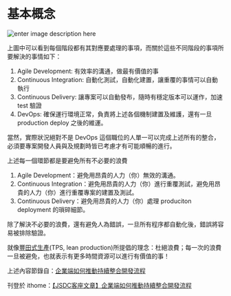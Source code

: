 基本概念
========

![enter image description here](https://lh3.googleusercontent.com/-hE6zB9UzbC4/VbnHQUjts8I/AAAAAAAAQXc/hWpHL1AdZoU/s0/479DE8B2-8121-43B2-B696-284DA6410E20.png)

上圖中可以看到每個階段都有其對應要處理的事項，而關於這些不同階段的事項所要解決的事情如下：

1.	Agile Development: 有效率的溝通，做最有價值的事
2.	Continuous Integration: 自動化測試，自動化建置，讓重覆的事情可以自動執行
3.	Continuous Delivery: 讓專案可以自動發布，隨時有穩定版本可以運作，加速 test 驗證
4.	DevOps: 確保運行環境正常，負責將上述各個機制建置及維護，還有一旦 production deploy 之後的維運。

當然，實際狀況絕對不是 DevOps 這個職位的人單一可以完成上述所有的整合，必須要專案開發人員與及規劃時皆已考慮才有可能順暢的進行。

上述每一個環節都是要避免所有不必要的浪費

1. Agile Development：避免用昂貴的人力（你）無效的溝通。
2. Continuous Integration：避免用昂貴的人力（你）進行重覆測試，避免用昂貴的人力（你）進行重覆專案的建置及測試。
3. Continuous Delivery：避免用昂貴的人力（你）處理 produciton deployment 的瑣碎細節。

除了解決不必要的浪費，還有避免人為錯誤，一旦所有程序都自動化後，錯誤將容易被排除驗證。

就像[豐田式生產](https://zh.wikipedia.org/wiki/%E8%B1%90%E7%94%B0%E7%94%9F%E7%94%A2%E6%96%B9%E5%BC%8F)(TPS, lean production)所提倡的理念：杜絕浪費；每一次的浪費一旦被避免，也就表示有更多時間資源可以進行有價值的事！

上述內容節錄自：[企業端如何推動持續整合開發流程](http://blog.trunk-studio.com/ci_impl/)

刊登於 ithome：[【JSDC客座文章】企業端如何推動持續整合開發流程](http://www.ithome.com.tw/guest-post/98457)

